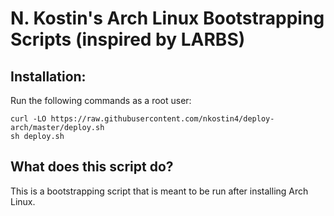 # N. Kostin's Arch Linux Bootstrapping Scripts (inspired by LARBS)

## Installation:

Run the following commands as a root user:

```
curl -LO https://raw.githubusercontent.com/nkostin4/deploy-arch/master/deploy.sh
sh deploy.sh
```

## What does this script do?

This is a bootstrapping script that is meant to be run after installing Arch Linux.
